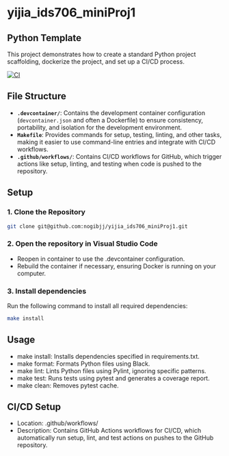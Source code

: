 # yijia_ids706_miniProj1

## Python Template

This project demonstrates how to create a standard Python project scaffolding, dockerize the project, and set up a CI/CD process.

[![CI](https://github.com/nogibjj/yijia_ids706_miniProj1/actions/workflows/hello.yml/badge.svg)](https://github.com/nogibjj/yijia_ids706_miniProj1/actions/workflows/hello.yml)

## File Structure

- **`.devcontainer/`**: Contains the development container configuration (`devcontainer.json` and often a Dockerfile) to ensure consistency, portability, and isolation for the development environment.
- **`Makefile`**: Provides commands for setup, testing, linting, and other tasks, making it easier to use command-line entries and integrate with CI/CD workflows.
- **`.github/workflows/`**: Contains CI/CD workflows for GitHub, which trigger actions like setup, linting, and testing when code is pushed to the repository.

## Setup

### 1. Clone the Repository

```bash
git clone git@github.com:nogibjj/yijia_ids706_miniProj1.git
```

### 2. Open the repository in Visual Studio Code
- Reopen in container to use the .devcontainer configuration.
- Rebuild the container if necessary, ensuring Docker is running on your computer.

### 3. Install dependencies
Run the following command to install all required dependencies:

```bash
make install
```

## Usage
- make install: Installs dependencies specified in requirements.txt.
- make format: Formats Python files using Black.
- make lint: Lints Python files using Pylint, ignoring specific patterns.
- make test: Runs tests using pytest and generates a coverage report.
- make clean: Removes pytest cache.

## CI/CD Setup
- Location: .github/workflows/
- Description: Contains GitHub Actions workflows for CI/CD, which automatically run setup, lint, and test actions on pushes to the GitHub repository.